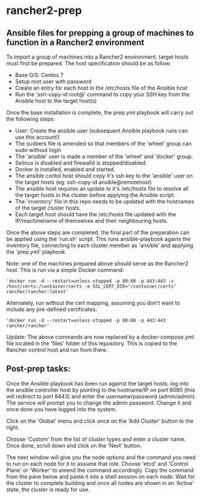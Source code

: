 # rancher2-prep

## Ansible files for prepping a group of machines to function in a Rancher2 environment

To import a group of machines into a Rancher2 environment, target hosts must first be prepared. The host specification should be as follow:

- Base O/S: Centos 7
- Setup root user with password
- Create an entry for each host in the /etc/hosts file of the Ansible host
- Run the 'ssh-copy-id root@<host>' command to copy your SSH key from the Ansible host to the target host(s)

Once the base installation is complete, the prep.yml playbook will carry out the following steps:
- User: Create the ansible user (subsequent Ansible playbook runs can use this account!)
- The sudoers file is amended so that members of the 'wheel' group can sudo without login
- The 'ansible' user is made a member of the 'wheel' and 'docker' group.
- Selinux is disabled and firewalld is stopped/disabled.
- Docker is installed, enabled and started.
- The ansible contol host should copy it's ssh key to the 'ansible' user on the target hosts (eg: ssh-copy-id ansible@remotehost)
- The ansible host requires an update to it's /etc/hosts file to resolve all the target hosts in the cluster before applying the Ansible script.
- The 'inventory' file in this repo needs to be updated with the hostnames of the target cluster hosts.
- Each target host should have the /etc/hosts file updated with the IP/machinename of themselves and their neighbouring hosts.

Once the above steps are completed, the final part of the preparation can be applied using the 'run.sh' script. This runs ansible-playbook agains the inventory file, connecting to each cluster member as 'ansible' and applying the 'prep.yml' playbook.

Note: one of the machines prepared above should serve as the Rancher2 host. This is run via a simple Docker command:
```
'docker run -d --restart=unless-stopped -p 80:80 -p 443:443 -v /host/certs:/container/certs -e SSL_CERT_DIR="/container/certs" rancher/rancher:latest'
```
Alternately, run without the cert mapping, assuming you don't want to include any pre-defined certificates:
```
'docker run -d --restart=unless-stopped -p 80:80 -p 443:443 rancher/rancher'
```
Update: The above commands are now replaced by a docker-compose.yml file located in the 'files' folder of this repository. This is copied to the Rancher control host and run from there.

## Post-prep tasks:
Once the Ansible playbook has been run against the target hosts, log into the ansible controller host by pointing to the hostname/IP on port 8080 (this will redirect to port 8443) and enter the username/password (admin/admin). The service will prompt you to change the admin password. Change it and once done you have logged into the system.

Click on the 'Global' menu and click once on the 'Add Cluster' button to the right.

Choose 'Custom' from the list of cluster types and enter a cluster name. Once done, scroll down and click on the 'Next' button.

The next window will give you the node options and the command you need to run on each node for it to assume that role. Choose 'etcd' and 'Control Plane' or 'Worker' to amend the command accordingly. Copy the command from the pane below and paste it into a shell session on each node. Wait for the cluster to complete building and once all nodes are shown in an 'Active' state, the cluster is ready for use.
